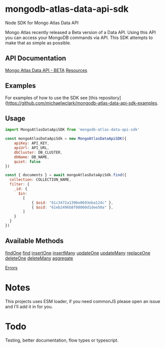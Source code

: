 # mongodb-atlas-data-api-sdk
Node SDK for Mongo Atlas Data API

Mongo Atlas recently released a Beta version of a Data API. Using this API you can access your MongoDB commands via API. This SDK attempts to make that as simple as possible.

## API Documentation
[Mongo Atlas Data API - BETA](https://docs.atlas.mongodb.com/api/data-api/)
[Resources](https://docs.atlas.mongodb.com/api/data-api-resources/)

## Examples
For examples of how to use the SDK see [this repository](https://github.com/michaelwclark/mongodb-atlas-data-api-sdk-examples.

## Usage
```javascript
import MongoAtlasDataApiSDK from 'mongodb-atlas-data-api-sdk'

const mongoAtlasDataApiSdk = new MongoAtlasDataApiSDK({
    apiKey: API_KEY,
    apiUrl: API_URL,
    dbCluster: DB_CLUSTER,
    dbName: DB_NAME,
    quiet: false
})

const { documents } = await mongoAtlasDataApiSdk.find({
  collection: COLLECTION_NAME,
  filter: {
    _id: {
      $in:
        [
            { $oid: "61c3472a1396e0693eba124c" },
            { $oid: "61eb2496b8f08060d1dee50a" },
        ]
    }
  }
})
```

## Available Methods
[findOne](https://docs.atlas.mongodb.com/api/data-api-resources/#find-a-single-document)
[find](https://docs.atlas.mongodb.com/api/data-api-resources/#find-multiple-documents)
[insertOne](https://docs.atlas.mongodb.com/api/data-api-resources/#insert-a-single-document)
[insertMany](https://docs.atlas.mongodb.com/api/data-api-resources/#insert-multiple-documents)
[updateOne](https://docs.atlas.mongodb.com/api/data-api-resources/#update-a-single-document)
[updateMany](https://docs.atlas.mongodb.com/api/data-api-resources/#update-multiple-documents)
[replaceOne](https://docs.atlas.mongodb.com/api/data-api-resources/#replace-a-single-document)
[deleteOne](https://docs.atlas.mongodb.com/api/data-api-resources/#delete-a-single-document)
[deleteMany](https://docs.atlas.mongodb.com/api/data-api-resources/#delete-multiple-documents)
[aggregate](https://docs.atlas.mongodb.com/api/data-api-resources/#run-an-aggregation-pipeline)

[Errors](https://docs.atlas.mongodb.com/api/data-api-resources/#error-codes)

# Notes
This projects uses ESM loader, if you need commonJS please open an issue and I'll add it in for you.

# Todo
Testing, better documentation, flow types or typescript. 